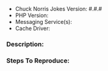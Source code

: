 - Chuck Norris Jokes Version: #.#.#
- PHP Version:
- Messaging Service(s):
- Cache Driver:

### Description:


### Steps To Reproduce:
